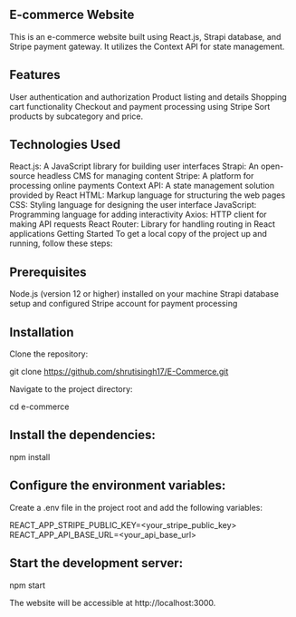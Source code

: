 ## E-commerce Website

This is an e-commerce website built using React.js, Strapi database, and Stripe payment gateway. It utilizes the Context API for state management.

## Features

User authentication and authorization
Product listing and details
Shopping cart functionality
Checkout and payment processing using Stripe
Sort products by subcategory and price.

## Technologies Used

React.js: A JavaScript library for building user interfaces
Strapi: An open-source headless CMS for managing content
Stripe: A platform for processing online payments
Context API: A state management solution provided by React
HTML: Markup language for structuring the web pages
CSS: Styling language for designing the user interface
JavaScript: Programming language for adding interactivity
Axios: HTTP client for making API requests
React Router: Library for handling routing in React applications
Getting Started
To get a local copy of the project up and running, follow these steps:

## Prerequisites

Node.js (version 12 or higher) installed on your machine
Strapi database setup and configured
Stripe account for payment processing

## Installation
Clone the repository:

git clone https://github.com/shrutisingh17/E-Commerce.git

Navigate to the project directory:

cd e-commerce

## Install the dependencies:

npm install

## Configure the environment variables:
Create a .env file in the project root and add the following variables:

REACT_APP_STRIPE_PUBLIC_KEY=<your_stripe_public_key>
REACT_APP_API_BASE_URL=<your_api_base_url>

## Start the development server:

npm start

The website will be accessible at http://localhost:3000.